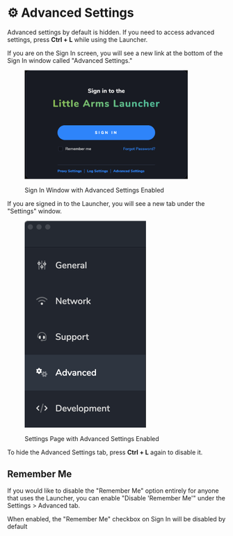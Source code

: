 # ⚙️ Advanced Settings

Advanced settings by default is hidden. If you need to access advanced settings, press **Ctrl + L** while using the Launcher.

If you are on the Sign In screen, you will see a new link at the bottom of the Sign In window called "Advanced Settings."

<figure><img src="../../.gitbook/assets/image (2).png" alt="" width="375"><figcaption><p>Sign In Window with Advanced Settings Enabled</p></figcaption></figure>

If you are signed in to the Launcher, you will see a new tab under the "Settings" window.

<figure><img src="../../.gitbook/assets/image (1) (1).png" alt="" width="279"><figcaption><p>Settings Page with Advanced Settings Enabled</p></figcaption></figure>

To hide the Advanced Settings tab, press **Ctrl + L** again to disable it.

## Remember Me

If you would like to disable the "Remember Me" option entirely for anyone that uses the Launcher, you can enable "Disable 'Remember Me'" under the Settings > Advanced tab.

When enabled, the "Remember Me" checkbox on Sign In will be disabled by default

